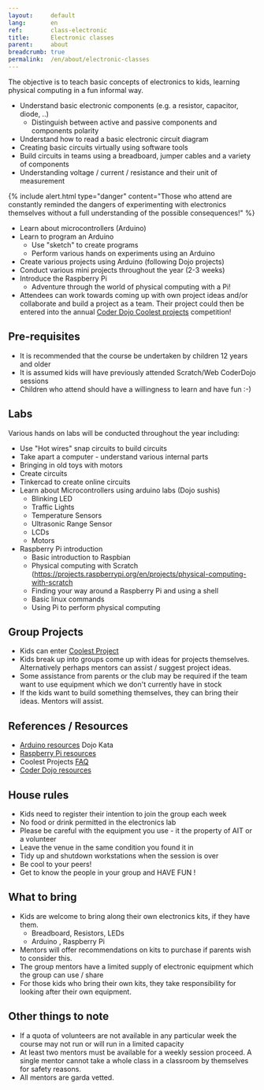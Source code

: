 ```yaml
---
layout:     default
lang:       en
ref:        class-electronic
title:      Electronic classes
parent:     about
breadcrumb: true
permalink:  /en/about/electronic-classes
---
```


The objective is to teach basic concepts of electronics to kids, learning physical computing in a fun informal way.
- Understand basic electronic components (e.g. a resistor, capacitor, diode, ..)
    - Distinguish between active and passive components and components polarity
- Understand how to read a basic electronic circuit diagram
- Creating basic circuits virtually using software tools
- Build circuits in teams using a breadboard, jumper cables and a variety of components
- Understanding voltage / current / resistance and their unit of measurement

{% include alert.html
  type="danger"
  content="Those who attend are constantly reminded the dangers of experimenting with electronics
                   themselves without a full understanding of the possible consequences!"
%}
    
- Learn about microcontrollers (Arduino)
- Learn to program an Arduino
   * Use "sketch" to create programs
   * Perform various hands on experiments using an Arduino
- Create various projects using Arduino (following Dojo projects)
- Conduct various mini projects throughout the year (2-3 weeks)
- Introduce the Raspberry Pi
   * Adventure through the world of physical computing with a Pi!
- Attendees can work towards coming up with own project ideas and/or collaborate and build a project as a team.
  Their project could then be entered into the annual [Coder Dojo Coolest projects](https://coolestprojects.org/) competition!

## Pre-requisites
- It is recommended that the course be undertaken by children 12 years and older
- It is assumed kids will have previously attended Scratch/Web CoderDojo sessions
- Children who attend should have a willingness to learn and have fun :-)

## Labs
Various hands on labs will be conducted throughout the year including:
- Use "Hot wires" snap circuits to build circuits
- Take apart a computer - understand various internal parts
- Bringing in old toys with motors
- Create circuits
- Tinkercad to create online circuits
- Learn about Microcontrollers using arduino labs (Dojo sushis)
    * Blinking LED
    * Traffic Lights
    * Temperature Sensors
    * Ultrasonic Range Sensor
    * LCDs
    * Motors
- Raspberry Pi introduction
  - Basic introduction to Raspbian
  - Physical computing with Scratch (https://projects.raspberrypi.org/en/projects/physical-computing-with-scratch
  - Finding your way around a Raspberry Pi and using a shell
  - Basic linux commands
  - Using Pi to perform physical computing

## Group Projects

- Kids can enter [Coolest Project](https://coolestprojects.org/)
- Kids break up into groups come up with ideas for projects themselves. 
  Alternatively perhaps mentors can assist / suggest project ideas.
- Some assistance from parents or the club may be required if the team want to use equipment which we don't currently have in stock
- If the kids want to build something themselves, they can bring their ideas. Mentors will assist.

## References / Resources

* [Arduino resources](http://kata.coderdojo.com/wiki/Arduino_Path) Dojo Kata
* [Raspberry Pi resources](https://curriculum.raspberrypi.org/physical-computing/creator/)
* Coolest Projects [FAQ](https://help.coolestprojects.org/hc)
* [Coder Dojo resources](https://coderdojo.com/resources/)

## House rules

- Kids need to register their intention to join the group each week
- No food or drink permitted in the electronics lab
- Please be careful with the equipment you use - it the property of AIT or a volunteer
- Leave the venue in the same condition you found it in
- Tidy up and shutdown workstations when the session is over
- Be cool to your peers!
- Get to know the people in your group and HAVE FUN !

## What to bring

- Kids are welcome to bring along their own electronics kits, if they have them.
  - Breadboard, Resistors, LEDs
  - Arduino , Raspberry Pi
- Mentors will offer recommendations on kits to purchase if parents wish to consider this.
- The group mentors have a limited supply of electronic equipment which the group can use / share
- For those kids who bring their own kits, they take responsibility for looking after their own equipment.

## Other things to note

- If a quota of volunteers are not available in any particular week the course may not run or will run in a limited capacity
- At least two mentors must be available for a weekly session proceed. 
  A single mentor cannot take a whole class in a classroom by themselves for safety reasons. 
- All mentors are garda vetted.
